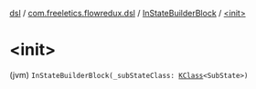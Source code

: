 [dsl](../../index.md) / [com.freeletics.flowredux.dsl](../index.md) / [InStateBuilderBlock](index.md) / [&lt;init&gt;](./-init-.md)

# &lt;init&gt;

(jvm) `InStateBuilderBlock(_subStateClass: `[`KClass`](https://kotlinlang.org/api/latest/jvm/stdlib/kotlin.reflect/-k-class/index.html)`<SubState>)`